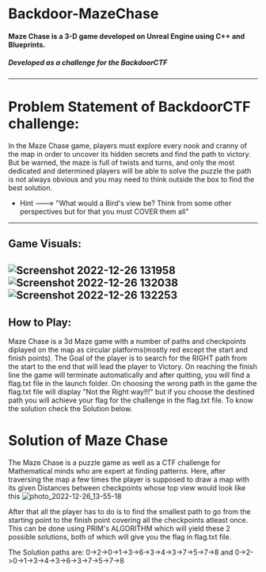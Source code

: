 # Backdoor-MazeChase
#### Maze Chase is a 3-D game developed on Unreal Engine using C++ and Blueprints.
##### Developed as a challenge for the BackdoorCTF
---
# Problem Statement of BackdoorCTF challenge:
 In the Maze Chase game, players must explore every nook and cranny of the map in order to uncover its hidden secrets and find the path to victory. But be warned, the maze is full of twists and turns, and only the most dedicated and determined players will be able to solve the puzzle
 the path is not always obvious and you may need to think outside the box to find the best solution.
* Hint ---> "What would a Bird's view be? Think from some other perspectives but for that you must COVER them all"
---
## Game Visuals:

![Screenshot 2022-12-26 131958](https://user-images.githubusercontent.com/99145719/209521909-5fef296c-90c8-45a3-9dd6-191735cff134.jpg)
![Screenshot 2022-12-26 132038](https://user-images.githubusercontent.com/99145719/209521929-e46ff451-40fc-4c2a-a8c0-609fa3410ee0.jpg)
![Screenshot 2022-12-26 132253](https://user-images.githubusercontent.com/99145719/209521946-9b12da09-0a3b-4f43-aa61-c0e4c0149d85.jpg)
---

## How to Play:
Maze Chase is a 3d Maze game with a number of paths and checkpoints diplayed on the map as circular platforms(mostly red except the start and finish points). The Goal of the player is to search for the RIGHT path from the start to the end that will lead the player to Victory. On reaching the finish line the game will terminate automatically and after quitting, you will find a flag.txt file in the launch folder.
On choosing the wrong path in the game the flag.txt file will display "Not the Right way!!!" but if you choose the destined path you will achieve your flag for the challenge in the flag.txt file.
To know the solution check the Solution below.

# Solution of Maze Chase
The Maze Chase is a puzzle game as well as a CTF challenge for Mathematical minds who are expert at finding patterns. Here, after traversing the map a few times the player is supposed to draw a map with its given Distances between checkpoints whose top view would look like this
![photo_2022-12-26_13-55-18](https://user-images.githubusercontent.com/99145719/209569745-928e6506-1234-4d5f-9aab-3b4d1242ac63.jpg)

After that all the player has to do is to find the smallest path to go from the starting point to the finish point covering all the checkpoints atleast once. This can be done using PRIM's ALGORITHM which will yield these 2 possible solutions, both of which will give you the flag in flag.txt file.

The Solution paths are:
0->2->0->1->3->6->3->4->3->7->5->7->8  and  0->2->0->1->3->4->3->6->3->7->5->7->8
